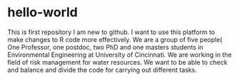 # hello-world
This is first repository
I am new to github. I want to use this platform to make changes to R code more effectively. We are a group of five people( One Professor, one postdoc, two PhD and one masters students in Environmental Engineering at University of Cincinnati. We are working in the field of risk management for water resources. We want to be able to check and balance and divide the code for carrying out different tasks. 
